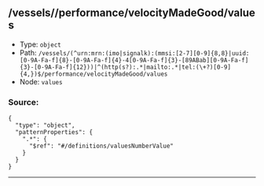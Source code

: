 ## /vessels/<RegExp>/performance/velocityMadeGood/values

* Type: `object`
* Path: `/vessels/(^urn:mrn:(imo|signalk):(mmsi:[2-7][0-9]{8,8}|uuid:[0-9A-Fa-f]{8}-[0-9A-Fa-f]{4}-4[0-9A-Fa-f]{3}-[89ABab][0-9A-Fa-f]{3}-[0-9A-Fa-f]{12}))|^(http(s?):.*|mailto:.*|tel:(\+?)[0-9]{4,})$/performance/velocityMadeGood/values`
* Node: `values`

### Source:
```
{
  "type": "object",
  "patternProperties": {
    ".*": {
      "$ref": "#/definitions/valuesNumberValue"
    }
  }
}
```

---
